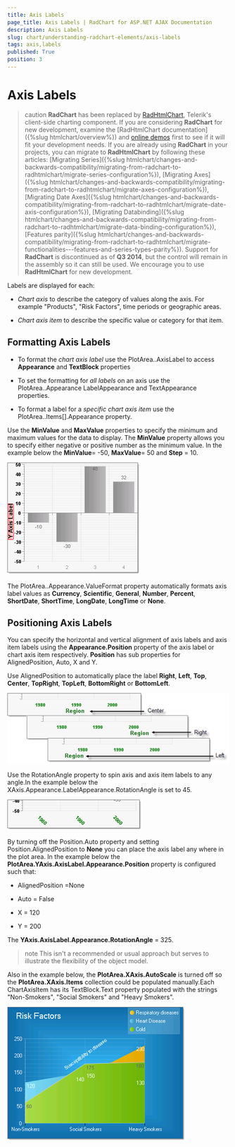 ```yaml
---
title: Axis Labels
page_title: Axis Labels | RadChart for ASP.NET AJAX Documentation
description: Axis Labels
slug: chart/understanding-radchart-elements/axis-labels
tags: axis,labels
published: True
position: 3
---
```


# Axis Labels

>caution  **RadChart** has been replaced by [RadHtmlChart](http://www.telerik.com/products/aspnet-ajax/html-chart.aspx), Telerik's client-side charting component. If you are considering **RadChart** for new development, examine the [RadHtmlChart documentation]({%slug htmlchart/overview%}) and [online demos](http://demos.telerik.com/aspnet-ajax/htmlchart/examples/overview/defaultcs.aspx) first to see if it will fit your development needs. If you are already using **RadChart** in your projects, you can migrate to **RadHtmlChart** by following these articles: [Migrating Series]({%slug htmlchart/changes-and-backwards-compatibility/migrating-from-radchart-to-radhtmlchart/migrate-series-configuration%}), [Migrating Axes]({%slug htmlchart/changes-and-backwards-compatibility/migrating-from-radchart-to-radhtmlchart/migrate-axes-configuration%}), [Migrating Date Axes]({%slug htmlchart/changes-and-backwards-compatibility/migrating-from-radchart-to-radhtmlchart/migrate-date-axis-configuration%}), [Migrating Databinding]({%slug htmlchart/changes-and-backwards-compatibility/migrating-from-radchart-to-radhtmlchart/migrate-data-binding-configuration%}), [Features parity]({%slug htmlchart/changes-and-backwards-compatibility/migrating-from-radchart-to-radhtmlchart/migrate-functionalities---features-and-series-types-parity%}). Support for **RadChart** is discontinued as of **Q3 2014**, but the control will remain in the assembly so it can still be used. We encourage you to use **RadHtmlChart** for new development.

Labels are displayed for each:

* *Chart axis* to describe the category of values along the axis. For example "Products", "Risk Factors", time periods or geographic areas.

* *Chart axis item* to describe the specific value or category for that item.

## Formatting Axis Labels

* To format the *chart axis label* use the PlotArea.<axis>.AxisLabel to access **Appearance** and **TextBlock** properties

* To set the formatting for *all labels* on an axis use the PlotArea.<axis>.Appearance LabelAppearance and TextAppearance properties.

* To format a label for a *specific chart axis item* use the PlotArea.<axis>.Items[].Appearance property.

Use the **MinValue** and **MaxValue** properties to specify the minimum and maximum values for the data to display. The **MinValue** property allows you to specify either negative or positive number as the minimum value. In the example below the **MinValue**= -50, **MaxValue**= 50 and **Step** = 10.

![Formatted Y-Axis Labels](images/radchart-understandingelements005.png)

The PlotArea..Appearance.ValueFormat property automatically formats axis label values as **Currency**, **Scientific**, **General**, **Number**, **Percent**, **ShortDate**, **ShortTime**, **LongDate**, **LongTime** or **None**.

## Positioning Axis Labels

You can specify the horizontal and vertical alignment of axis labels and axis item labels using the **Appearance.Position** property of the axis label or chart axis item respectively. **Position** has sub properties for AlignedPosition, Auto, X and Y.

Use AlignedPosition to automatically place the label **Right**, **Left**, **Top**, **Center**, **TopRight**, **TopLeft**, **BottomRight** or **BottomLeft**.

![Aligned Labels](images/radchart-understandingelements006.png)

Use the RotationAngle property to spin axis and axis item labels to any angle.In the example below the XAxis.Appearance.LabelAppearance.RotationAngle is set to 45.

![RotationAngle](images/radchart-understandingelements007.png)

By turning off the Position.Auto property and setting Position.AlignedPosition to **None** you can place the axis label any where in the plot area. In the example below the **PlotArea.YAxis.AxisLabel.Appearance.Position** property is configured such that:

* AlignedPosition =None

* Auto = False

* X = 120

* Y = 200

The **YAxis.AxisLabel.Appearance.RotationAngle** = 325.

>note This isn't a recommended or usual approach but serves to illustrate the flexibility of the object model.

Also in the example below, the **PlotArea.XAxis.AutoScale** is turned off so the **PlotArea.XAxis.Items** collection could be populated manually.Each ChartAxisItem has its TextBlock.Text property populated with the strings "Non-Smokers", "Social Smokers" and "Heavy Smokers".

![Axis Positioning](images/radchart-understandingelements004.png)
